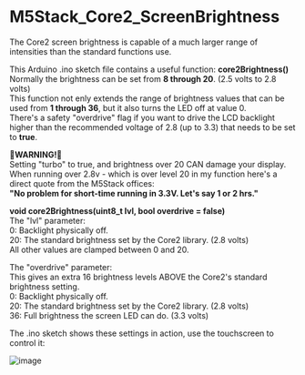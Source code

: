
# M5Stack_Core2_ScreenBrightness
The Core2 screen brightness is capable of a much larger range of intensities than the standard functions use.

This Arduino .ino sketch file contains a useful function: **core2Brightness()**                   
Normally the brightness can be set from **8 through 20**. (2.5 volts to 2.8 volts)                         
This function not enly extends the range of brightness values that can be used from **1 through 36**, but it also turns the LED off at value 0.                      
There's a safety "overdrive" flag if you want to drive the LCD backlight higher than the recommended voltage of 2.8 (up to 3.3) that needs to be set to **true**.

**🔴WARNING!🔴**  
Setting "turbo" to true, and brightness over 20 CAN damage your display.                
When running over 2.8v - which is over level 20 in my function here's a direct quote from the M5Stack offices:               
**"No problem for short-time running in 3.3V. Let's say 1 or 2 hrs."**

 **void core2Brightness(uint8_t lvl, bool overdrive = false)**        
The "lvl" parameter:         
0: Backlight physically off.  
20: The standard brightness set by the Core2 library. (2.8 volts)         
All other values are clamped between 0 and 20.


The "overdrive" parameter:         
This gives an extra 16 brightness levels ABOVE the Core2's standard brightness setting.        
0: Backlight physically off.         
20: The standard brightness set by the Core2 library. (2.8 volts)      
36: Full brightness the screen LED can do. (3.3 volts)       
 

The .ino sketch shows these settings in action, use the touchscreen to control it:

![image](https://user-images.githubusercontent.com/1586332/128866190-4e3f69bd-8aa7-40ec-92f7-ed0894d540bc.png)
